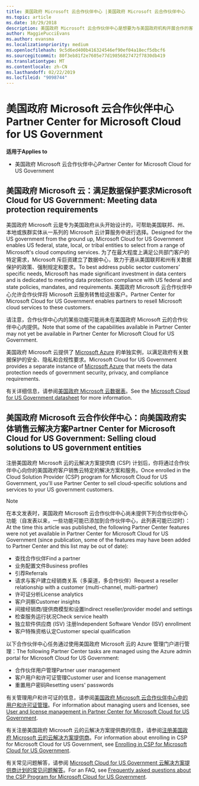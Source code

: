 ```yaml
---
title: 美国政府 Microsoft 云合作伙伴中心 |美国政府 Microsoft 云合作伙伴中心
ms.topic: article
ms.date: 10/29/2018
description: 美国政府 Microsoft 云合作伙伴中心是想要为与美国政府机构开展合作的客户提供 Microsoft 云解决方案的 Microsoft 合作伙伴的业务门户。
author: MaggiePucciEvans
ms.author: evansma
ms.localizationpriority: medium
ms.openlocfilehash: 9c5d6ed400b416324546ef90ef04a18ecf5dbcf6
ms.sourcegitcommit: 80f3eb81f2e7605e77d19856827472f7830db419
ms.translationtype: MT
ms.contentlocale: zh-CN
ms.lasthandoff: 02/22/2019
ms.locfileid: "9098744"
---
```

# <a name="partner-center-for-microsoft-cloud-for-us-government"></a><span data-ttu-id="74d3b-103">美国政府 Microsoft 云合作伙伴中心</span><span class="sxs-lookup"><span data-stu-id="74d3b-103">Partner Center for Microsoft Cloud for US Government</span></span>

**<span data-ttu-id="74d3b-104">适用于</span><span class="sxs-lookup"><span data-stu-id="74d3b-104">Applies to</span></span>**

-  <span data-ttu-id="74d3b-105">美国政府 Microsoft 云合作伙伴中心</span><span class="sxs-lookup"><span data-stu-id="74d3b-105">Partner Center for Microsoft Cloud for US Government</span></span>

## <a name="microsoft-cloud-for-us-government-meeting-data-protection-requirements"></a><span data-ttu-id="74d3b-106">美国政府 Microsoft 云：满足数据保护要求</span><span class="sxs-lookup"><span data-stu-id="74d3b-106">Microsoft Cloud for US Government: Meeting data protection requirements</span></span> 

<span data-ttu-id="74d3b-107">美国政府 Microsoft 云是专为美国政府从头开始设计的，可帮助美国联邦、州、本地或族群实体从一系列的 Microsoft 云计算服务中进行选择。</span><span class="sxs-lookup"><span data-stu-id="74d3b-107">Designed for the US government from the ground up, Microsoft Cloud for US Government enables US federal, state, local, or tribal entities to select from a range of Microsoft's cloud computing services.</span></span> <span data-ttu-id="74d3b-108">为了在最大程度上满足公共部门客户的特定需求，Microsoft 斥巨资建立了数据中心，致力于遵从美国联邦和州有关数据保护的政策、强制规定和要求。</span><span class="sxs-lookup"><span data-stu-id="74d3b-108">To best address public sector customers’ specific needs, Microsoft has made significant investment in data centers and is dedicated to meeting data protection compliance with US federal and state policies, mandates, and requirements.</span></span> <span data-ttu-id="74d3b-109">美国政府 Microsoft 云合作伙伴中心允许合作伙伴将 Microsoft 云服务转售给这些客户。</span><span class="sxs-lookup"><span data-stu-id="74d3b-109">Partner Center for Microsoft Cloud for US Government enables partners to resell Microsoft cloud services to these customers.</span></span>

<span data-ttu-id="74d3b-110">请注意，合作伙伴中心内的某些功能可能尚未在美国政府 Microsoft 云的合作伙伴中心内提供。</span><span class="sxs-lookup"><span data-stu-id="74d3b-110">Note that some of the capabilities available in Partner Center may not yet be available in Partner Center for Microsoft Cloud for US Government.</span></span>

<span data-ttu-id="74d3b-111">美国政府 Microsoft 云提供了 [Microsoft Azure](https://azure.microsoft.com/en-us/overview/clouds/government/) 的单独实例，以满足政府有关数据保护的安全、隐私和合规性要求。</span><span class="sxs-lookup"><span data-stu-id="74d3b-111">Microsoft Cloud for US Government provides a separate instance of [Microsoft Azure](https://azure.microsoft.com/en-us/overview/clouds/government/) that meets the data protection needs of government security, privacy, and compliance requirements.</span></span> 

<span data-ttu-id="74d3b-112">有关详细信息，请参阅[美国政府 Microsoft 云数据表](https://download.microsoft.com/download/C/9/C/C9CA3002-DFC4-4ADA-841F-DF42AEC042FB/Microsoft_Azure_Government_Datasheet_EN_US.PDF)。</span><span class="sxs-lookup"><span data-stu-id="74d3b-112">See the [Microsoft Cloud for US Government datasheet](https://download.microsoft.com/download/C/9/C/C9CA3002-DFC4-4ADA-841F-DF42AEC042FB/Microsoft_Azure_Government_Datasheet_EN_US.PDF) for more information.</span></span>

## <a name="partner-center-for-microsoft-cloud-for-us-government-selling-cloud-solutions-to-us-government-entities"></a><span data-ttu-id="74d3b-113">美国政府 Microsoft 云合作伙伴中心：向美国政府实体销售云解决方案</span><span class="sxs-lookup"><span data-stu-id="74d3b-113">Partner Center for Microsoft Cloud for US Government: Selling cloud solutions to US government entities</span></span>

<span data-ttu-id="74d3b-114">注册美国政府 Microsoft 云的云解决方案提供商 (CSP) 计划后，你将通过合作伙伴中心向你的美国政府客户销售云特定的解决方案和服务。</span><span class="sxs-lookup"><span data-stu-id="74d3b-114">Once enrolled in the Cloud Solution Provider (CSP) program for Microsoft Cloud for US Government, you'll use Partner Center to sell cloud-specific solutions and services to your US government customers.</span></span> 

> [!NOTE]  
> <span data-ttu-id="74d3b-115">在本文发表时，美国政府 Microsoft 云合作伙伴中心尚未提供下列合作伙伴中心功能（自发表以来，一些功能可能已添加到合作伙伴中心，此列表可能已过时）：</span><span class="sxs-lookup"><span data-stu-id="74d3b-115">At the time this article was published, the following Partner Center features were not yet available in Partner Center for Microsoft Cloud for US Government (since publication, some of the features may have been added to Partner Center and this list may be out of date):</span></span>

- <span data-ttu-id="74d3b-116">查找合作伙伴</span><span class="sxs-lookup"><span data-stu-id="74d3b-116">Find a partner</span></span>
- <span data-ttu-id="74d3b-117">业务配置文件</span><span class="sxs-lookup"><span data-stu-id="74d3b-117">Business profiles</span></span>
- <span data-ttu-id="74d3b-118">引荐</span><span class="sxs-lookup"><span data-stu-id="74d3b-118">Referrals</span></span>
- <span data-ttu-id="74d3b-119">请求与客户建立经销商关系（多渠道，多合作伙伴）</span><span class="sxs-lookup"><span data-stu-id="74d3b-119">Request a reseller relationship with a customer (multi-channel, multi-partner)</span></span>
- <span data-ttu-id="74d3b-120">许可证分析</span><span class="sxs-lookup"><span data-stu-id="74d3b-120">License analytics</span></span>
- <span data-ttu-id="74d3b-121">客户洞察</span><span class="sxs-lookup"><span data-stu-id="74d3b-121">Customer insights</span></span>
- <span data-ttu-id="74d3b-122">间接经销商/提供商模型和设置</span><span class="sxs-lookup"><span data-stu-id="74d3b-122">Indirect reseller/provider model and settings</span></span>
- <span data-ttu-id="74d3b-123">检查服务运行状况</span><span class="sxs-lookup"><span data-stu-id="74d3b-123">Check service health</span></span>
- <span data-ttu-id="74d3b-124">独立软件供应商 (ISV) 注册</span><span class="sxs-lookup"><span data-stu-id="74d3b-124">Independent Software Vendor (ISV) enrollment</span></span>
- <span data-ttu-id="74d3b-125">客户特殊资格认定</span><span class="sxs-lookup"><span data-stu-id="74d3b-125">Customer special qualification</span></span>

<span data-ttu-id="74d3b-126">以下合作伙伴中心任务通过使用美国政府 Microsoft 云的 Azure 管理门户进行管理：</span><span class="sxs-lookup"><span data-stu-id="74d3b-126">The following Partner Center tasks are managed using the Azure admin portal for Microsoft Cloud for US Government:</span></span> 

-   <span data-ttu-id="74d3b-127">合作伙伴用户管理</span><span class="sxs-lookup"><span data-stu-id="74d3b-127">Partner user management</span></span>
-   <span data-ttu-id="74d3b-128">客户用户和许可证管理</span><span class="sxs-lookup"><span data-stu-id="74d3b-128">Customer user and license management</span></span>
-   <span data-ttu-id="74d3b-129">重置用户密码</span><span class="sxs-lookup"><span data-stu-id="74d3b-129">Resetting users' passwords</span></span>

<span data-ttu-id="74d3b-130">有关管理用户和许可证的信息，请参阅[美国政府 Microsoft 云合作伙伴中心中的用户和许可证管理](user-management-in-partner-center-for-microsoft-us-govt-cloud.md)。</span><span class="sxs-lookup"><span data-stu-id="74d3b-130">For information about managing users and licenses, see [User and license management in Partner Center for Microsoft Cloud for US Government](user-management-in-partner-center-for-microsoft-us-govt-cloud.md).</span></span>

<span data-ttu-id="74d3b-131">有关注册美国政府 Microsoft 云的云解决方案提供商的信息，请参阅[注册美国政府 Microsoft 云的云解决方案提供商](enroll-in-csp-for-microsoft-us-govt-cloud.md)。</span><span class="sxs-lookup"><span data-stu-id="74d3b-131">For information about enrolling in CSP for Microsoft Cloud for US Government, see [Enrolling in CSP for Microsoft Cloud for US Government](enroll-in-csp-for-microsoft-us-govt-cloud.md).</span></span>

<span data-ttu-id="74d3b-132">有关常见问题解答，请参阅 [Microsoft Cloud for US Government 云解决方案提供商计划的常见问题解答](faq-for-us-govt-cloud.md)。</span><span class="sxs-lookup"><span data-stu-id="74d3b-132">For an FAQ, see [Frequently asked questions about the CSP Program for Microsoft Cloud for US Government](faq-for-us-govt-cloud.md).</span></span>